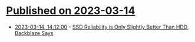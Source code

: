 # [Published on 2023-03-14](index.md)

* [2023-03-14, 14:12:00](https://soylentnews.org/article.pl?sid=23/03/13/157232&from=rss) - [SSD Reliability is Only Slightly Better Than HDD, Backblaze Says](https://soylentnews.org/article.pl?sid=23/03/13/157232&from=rss)
